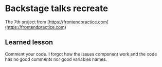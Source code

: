 # Backstage talks recreate
The 7th project from [https://frontendpractice.com](https://frontendpractice.com)

## Learned lesson
Comment your code. I forgot how the issues component work and the code has no good comments nor good variables names.
